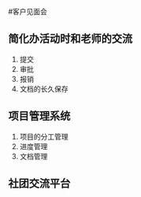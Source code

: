 #客户见面会

## 简化办活动时和老师的交流
1. 提交
2. 审批
3. 报销
4. 文档的长久保存

## 项目管理系统
1. 项目的分工管理
2. 进度管理
3. 文档管理

## 社团交流平台

